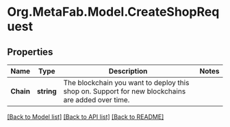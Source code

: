 
# Org.MetaFab.Model.CreateShopRequest

## Properties

Name | Type | Description | Notes
------------ | ------------- | ------------- | -------------
**Chain** | **string** | The blockchain you want to deploy this shop on. Support for new blockchains are added over time. | 

[[Back to Model list]](../README.md#documentation-for-models)
[[Back to API list]](../README.md#documentation-for-api-endpoints)
[[Back to README]](../README.md)

